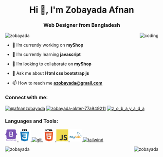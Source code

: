 <h1 align="center">Hi 👋, I'm Zobayada Afnan</h1>
<h3 align="center">Web Designer from Bangladesh</h3>

<img align="right" alt="coding" src="https://cdn.dribbble.com/users/911625/screenshots/11113787/media/f86c438b8ad10f890b4f419276a2be1c.gif" alt="zobayada" /> 
<p align="left"> <img src="https://komarev.com/ghpvc/?username=zobayada&label=Profile%20views&color=0e75b6&style=flat" alt="zobayada" /> </p>

- 🔭 I’m currently working on **myShop**

- 🌱 I’m currently learning **javascript**

- 👯 I’m looking to collaborate on **myShop**

- 💬 Ask me about **Html css bootstrap js**

- 📫 How to reach me **azobayada@gmail.com**

<h3 align="left">Connect with me:</h3>
<p align="left">
<a href="https://twitter.com/@afnanzobayada" target="blank"><img align="center" src="https://raw.githubusercontent.com/rahuldkjain/github-profile-readme-generator/master/src/images/icons/Social/twitter.svg" alt="@afnanzobayada" height="30" width="40" /></a>
<a href="https://linkedin.com/in/zobayada-akter-77a949211" target="blank"><img align="center" src="https://raw.githubusercontent.com/rahuldkjain/github-profile-readme-generator/master/src/images/icons/Social/linked-in-alt.svg" alt="zobayada-akter-77a949211" height="30" width="40" /></a>
<a href="https://instagram.com/z_o_b_a_y_a_d_a" target="blank"><img align="center" src="https://raw.githubusercontent.com/rahuldkjain/github-profile-readme-generator/master/src/images/icons/Social/instagram.svg" alt="z_o_b_a_y_a_d_a" height="30" width="40" /></a>
</p>

<h3 align="left">Languages and Tools:</h3>
<p align="left"> <a href="https://getbootstrap.com" target="_blank" rel="noreferrer"> <img src="https://raw.githubusercontent.com/devicons/devicon/master/icons/bootstrap/bootstrap-plain-wordmark.svg" alt="bootstrap" width="40" height="40"/> </a> <a href="https://www.w3schools.com/css/" target="_blank" rel="noreferrer"> <img src="https://raw.githubusercontent.com/devicons/devicon/master/icons/css3/css3-original-wordmark.svg" alt="css3" width="40" height="40"/> </a> <a href="https://git-scm.com/" target="_blank" rel="noreferrer"> <img src="https://www.vectorlogo.zone/logos/git-scm/git-scm-icon.svg" alt="git" width="40" height="40"/> </a> <a href="https://www.w3.org/html/" target="_blank" rel="noreferrer"> <img src="https://raw.githubusercontent.com/devicons/devicon/master/icons/html5/html5-original-wordmark.svg" alt="html5" width="40" height="40"/> </a> <a href="https://developer.mozilla.org/en-US/docs/Web/JavaScript" target="_blank" rel="noreferrer"> <img src="https://raw.githubusercontent.com/devicons/devicon/master/icons/javascript/javascript-original.svg" alt="javascript" width="40" height="40"/> </a> <a href="https://www.mysql.com/" target="_blank" rel="noreferrer"> <img src="https://raw.githubusercontent.com/devicons/devicon/master/icons/mysql/mysql-original-wordmark.svg" alt="mysql" width="40" height="40"/> </a> <a href="https://tailwindcss.com/" target="_blank" rel="noreferrer"> <img src="https://www.vectorlogo.zone/logos/tailwindcss/tailwindcss-icon.svg" alt="tailwind" width="40" height="40"/> </a> </p>

<p><img align="left" src="https://github-readme-stats.vercel.app/api/top-langs?username=zobayada&show_icons=true&locale=en&layout=compact" alt="zobayada" /></p>

<p>&nbsp;<img align="right" src="https://github-readme-stats.vercel.app/api?username=zobayada&show_icons=true&locale=en" alt="zobayada" /></p>
